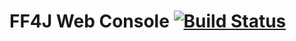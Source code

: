 # FF4J Web Console [![Build Status](https://travis-ci.com/paul58914080/ff4j-web-console.svg?branch=master)](https://travis-ci.com/paul58914080/ff4j-web-console)

